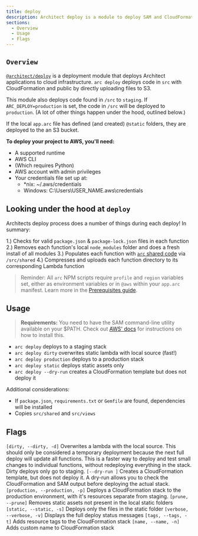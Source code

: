 ```yaml
---
title: deploy
description: Architect deploy is a module to deploy SAM and CloudFormation templates to an AWS account
sections:
  - Overview
  - Usage
  - Flags
---
```


## `Overview`

[`@architect/deploy`](https://github.com/architect/deploy) is a deployment module that deploys Architect applications to cloud infrastructure. `arc deploy` deploys code in `src` with CloudFormation and public by directly uploading files to S3.

This module also deploys code found in `/src` to `staging`. If `ARC_DEPLOY=production` is set, the code in `/src` will be deployed to `production`. (A lot of other things happen under the hood, outlined below.)

If the local `app.arc` file has defined (and created) `@static` folders, they are deployed to the an S3 bucket. 

**To deploy your project to AWS, you'll need:**

- A supported runtime
- AWS CLI
- (Which requires Python)
- AWS account with admin privileges
- Your credentials file set up at:
  - *nix: ~/.aws/credentials
  - Windows: C:\Users\USER_NAME\.aws\credentials

## Looking under the hood at `deploy`

Architects deploy process does a number of things during each deploy! In summary:

1.) Checks for valid `package.json` & `package-lock.json` files in each function
2.) Removes each function's local `node_modules` folder and does a fresh install of all modules
3.) Populates each function with [`arc` shared code](/guides/sharing-common-code) via `/src/shared`
4.) Compresses and uploads each function directory to its corresponding Lambda function

> Reminder: All `arc` NPM scripts require `profile` and `region` variables set, either as  environment variables or in `@aws` within your `app.arc` manifest. Learn more in the [Prerequisites guide](/quickstart).

## Usage

> **Requirements:** You need to have the SAM command-line utility available on your $PATH. Check out [AWS' docs](https://docs.aws.amazon.com/serverless-application-model/latest/developerguide/serverless-sam-cli-install.html) for instructions on how to install this.

- `arc deploy` deploys to a staging stack
- `arc deploy dirty` overwrites static lambda with local source (fast!)
- `arc deploy production` deploys to a production stack
- `arc deploy static` deploys static assets only
- `arc deploy --dry-run` creates a CloudFormation template but does not deploy it

Additional considerations:

- If `package.json`, `requirements.txt` or `Gemfile` are found, dependencies will be installed
- Copies `src/shared` and `src/views`

## Flags

`[dirty, --dirty, -d]`
Overwrites a lambda with the local source. This should only be considered a temporary deployment because the next full deploy will update all functions. This is a faster way to deploy and test small changes to individual functions, without redeploying everything in the stack. Dirty deploys only go to staging.
`[--dry-run ]`
Creates a CloudFormation template, but does not deploy it. A dry-run allows you to check the CloudFormation and SAM output before deploying the actual stack.
`[production, --production, -p]`
Deploys a CloudFormation stack to the production environment, with it's resources separate from staging.
`[prune, --prune]`
Removes static assets not present in the local static folders
`[static, --static, -s]`
Deploys only the files in the static folder
`[verbose, --verbose, -v]`
Displays the full deploy status messages
`[tags, --tags, -t]`
Adds resource tags to the CloudFormation stack
`[name, --name, -n]`
Adds custom name to CloudFormation stack
